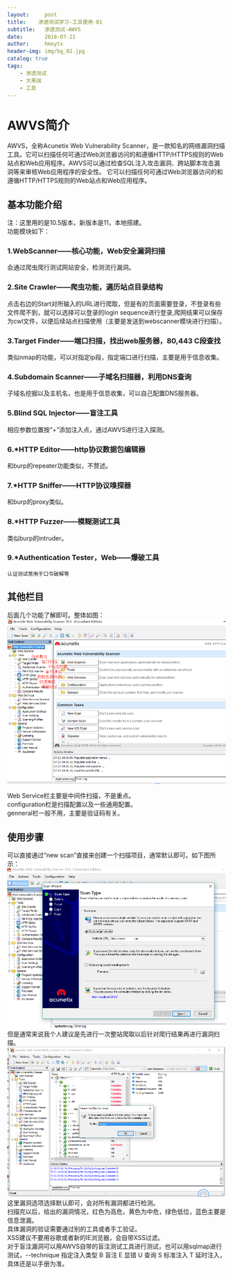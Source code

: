 ```yaml
---
layout:     post
title:    渗透测试学习-工具使用-01
subtitle:   渗透测试-AWVS
date:       2018-07-21
author:     hmoytx
header-img: img/bg_02.jpg
catalog: true
tags:
    - 渗透测试
    - 大黑阔
    - 工具
---
```


# AWVS简介
AWVS，全称Acunetix Web Vulnerability Scanner，是一款知名的网络漏洞扫描工具。它可以扫描任何可通过Web浏览器访问的和遵循HTTP/HTTPS规则的Web站点和Web应用程序。AWVS可以通过检查SQL注入攻击漏洞、跨站脚本攻击漏洞等来审核Web应用程序的安全性。 它可以扫描任何可通过Web浏览器访问的和遵循HTTP/HTTPS规则的Web站点和Web应用程序。

## 基本功能介绍
注：这里用的是10.5版本，新版本是11，本地搭建。  
功能模块如下：

### 1.WebScanner——核心功能，Web安全漏洞扫描
会通过爬虫爬行测试网站安全，检测流行漏洞。    
  
### 2.Site Crawler——爬虫功能，遍历站点目录结构  
点击右边的Start对所输入的URL进行爬取，但是有的页面需要登录，不登录有些文件爬不到，就可以选择可以登录的login sequence进行登录,爬网结果可以保存为cwl文件，以便后续站点扫描使用（主要是发送到webscanner模块进行扫描）。

### 3.Target Finder——端口扫描，找出web服务器，80,443  C段查找
类似nmap的功能，可以对指定ip段，指定端口进行扫描，主要是用于信息收集。  
  
### 4.Subdomain Scanner——子域名扫描器，利用DNS查询  
子域名挖掘以及主机名，也是用于信息收集，可以自己配置DNS服务器。

### 5.Blind SQL Injector——盲注工具  
相应参数位置按“+”添加注入点，通过AWVS进行注入探测。

### 6.*HTTP Editor——http协议数据包编辑器  
和burp的repeater功能类似，不赘述。

### 7.*HTTP Sniffer——HTTP协议嗅探器  
和burp的proxy类似。

### 8.*HTTP Fuzzer——模糊测试工具  
类似burp的intruder。

### 9.*Authentication Tester，Web——爆破工具  
    认证测试常用于口令破解等

## 其他栏目
后面几个功能了解即可。整体如图：  
![AWVS_1](/img/AWVS_1.png)

Web Service栏主要是中间件扫描，不是重点。  
configuration栏是扫描配置以及一些通用配置。  
genneral栏一般不用，主要是验证码有关。  

## 使用步骤
可以直接通过“new scan”直接来创建一个扫描项目，通常默认即可。如下图所示：  
![AWVS_scan](/img/AWVS_scan.png)  
但是通常来说我个人建议是先进行一次整站爬取以后针对爬行结果再进行漏洞扫描。  
![AWVS_scan_1](/img/AWVS_scan_1.png)  
这里漏洞选项选择默认即可，会对所有漏洞都进行检测。  
扫描完以后，给出的漏洞情况，红色为高危，黄色为中危，绿色低位，蓝色主要是信息泄漏。  
具体漏洞的验证需要通过别的工具或者手工验证。  
XSS建议不要用谷歌或者新的IE浏览器，会自带XSS过滤。  
对于盲注漏洞可以用AWVS自带的盲注测试工具进行测试，也可以用sqlmap进行测试，--technique 指定注入类型 B 盲注 E 显错 U 查询 S 标准注入 T 延时注入，具体还是以手册为准。  


  







